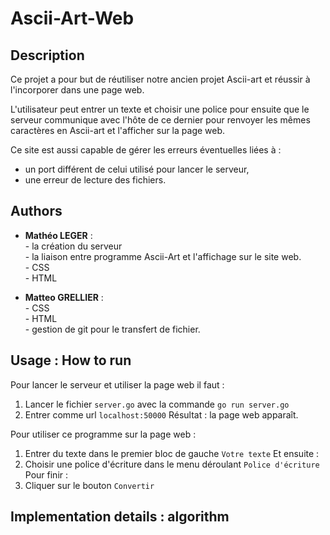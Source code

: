 # Ascii-Art-Web
## Description
Ce projet a pour but de réutiliser notre ancien projet Ascii-art et réussir à l'incorporer dans une page web. 

L'utilisateur peut entrer un texte et choisir une police pour ensuite que le serveur communique avec l'hôte de ce dernier pour renvoyer les mêmes caractères en Ascii-art et l'afficher sur la page web. 

Ce site est aussi capable de gérer les erreurs éventuelles liées à : 
- un port différent de celui utilisé pour lancer le serveur,
- une erreur de lecture des fichiers.

## Authors 
- **Mathéo LEGER** :  
                        - la création du serveur  
                        - la liaison entre programme Ascii-Art et l'affichage sur le site web.  
                        - CSS  
                        - HTML  

- **Matteo GRELLIER** :  
                        - CSS  
                        - HTML  
                        - gestion de git pour le transfert de fichier.  

## Usage : How to run
Pour lancer le serveur et utiliser la page web il faut :
1. Lancer le fichier ``server.go`` avec la commande ``go run server.go``
2. Entrer comme url ``localhost:50000``
Résultat : la page web apparaît.

Pour utiliser ce programme sur la page web :

1. Entrer du texte dans le premier bloc de gauche ``Votre texte``
Et ensuite : 
2. Choisir une police d'écriture dans le menu déroulant ``Police d'écriture``
Pour finir : 
3. Cliquer sur le bouton ``Convertir``

## Implementation details : algorithm

